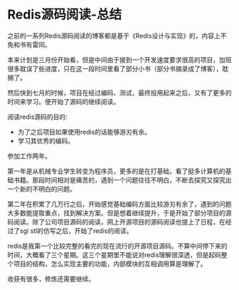 # Redis源码阅读-总结

之前的一系列Redis源码阅读的博客都是基于《Redis设计与实现》的，内容上不免和书有雷同。

本来计划是三月份开始看，但是中间由于接到一个开发速度要求很高的项目，加班很多耽误了些进度，只在这一段时间里看了部分小书（部分书摘录成了博客），耽搁了。

然后快到七月的时候，项目在经过编码、测试，最终投用起来之后，又有了更多的时间来学习。便开始了源码的继续阅读。

阅读redis源码的目的:

- 为了之后项目如果使用redis的话能够游刃有余。
- 学习其优秀的编码。

参加工作两年。

第一年是从机械专业学生转变为程序员，更多的是在打基础，看了挺多计算机的基础书籍。那段时间相对是痛苦的，遇到一个问题往往不明白，不断去探究又探究出一个新的不明白的问题。

第二年在积累了几万行之后，开始感觉基础编码方面比较游刃有余了，遇到的问题大多数能提取重点，找到解决方案。但是想着继续提升，于是开始了部分项目的源码阅读。除了公司项目源码的阅读，网上开源项目的源码阅读也提上了日程，在经过了sgi stl的仿写之后，开始了redis的阅读。

redis是我第一个比较完整的看完的现在流行的开源项目源码。不算中间停下来的时间，大概看了三个星期。这三个星期里不能说对redis理解很深透，但是起码整个项目的结构，怎么实现主要的功能，内部模块的互相调用算是理解了。

收获有很多，修炼还需要继续。

